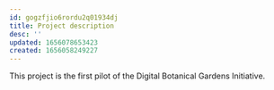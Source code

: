 ```yaml
---
id: gogzfjio6rordu2q01934dj
title: Project description
desc: ''
updated: 1656078653423
created: 1656058249227
---
```


This project is the first pilot of the Digital Botanical Gardens Initiative.
